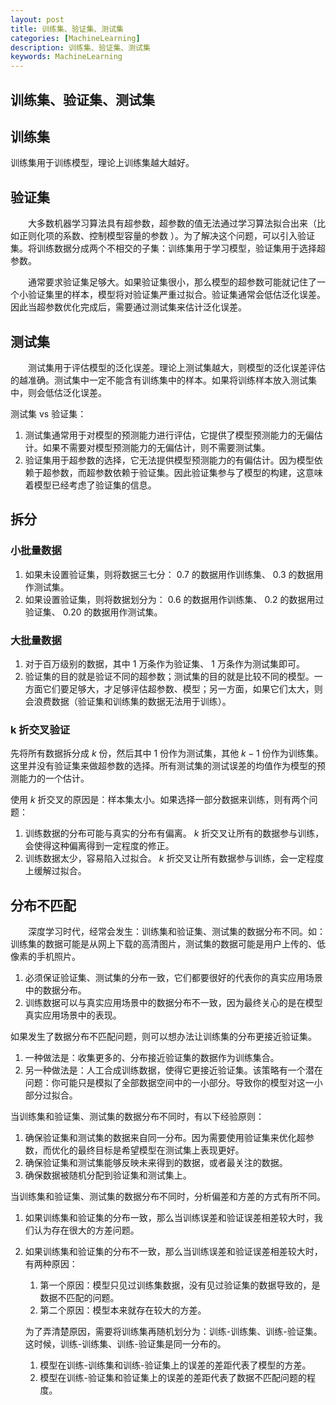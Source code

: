 ```yaml
---
layout: post
title: 训练集、验证集、测试集
categories: [MachineLearning]
description: 训练集、验证集、测试集
keywords: MachineLearning
---
```



训练集、验证集、测试集
---


## 训练集
训练集用于训练模型，理论上训练集越大越好。

## 验证集
&emsp;&emsp;大多数机器学习算法具有超参数，超参数的值无法通过学习算法拟合出来（比如正则化项的系数、控制模型容量的参数 ）。为了解决这个问题，可以引入验证集。将训练数据分成两个不相交的子集：训练集用于学习模型，验证集用于选择超参数。

&emsp;&emsp;通常要求验证集足够大。如果验证集很小，那么模型的超参数可能就记住了一个小验证集里的样本，模型将对验证集严重过拟合。验证集通常会低估泛化误差。因此当超参数优化完成后，需要通过测试集来估计泛化误差。

## 测试集
&emsp;&emsp;测试集用于评估模型的泛化误差。理论上测试集越大，则模型的泛化误差评估的越准确。测试集中一定不能含有训练集中的样本。如果将训练样本放入测试集中，则会低估泛化误差。

测试集 vs 验证集：
1. 测试集通常用于对模型的预测能力进行评估，它提供了模型预测能力的无偏估计。如果不需要对模型预测能力的无偏估计，则不需要测试集。
2. 验证集用于超参数的选择，它无法提供模型预测能力的有偏估计。因为模型依赖于超参数，而超参数依赖于验证集。因此验证集参与了模型的构建，这意味着模型已经考虑了验证集的信息。
        

## 拆分
### 小批量数据
1. 如果未设置验证集，则将数据三七分： $0.7$ 的数据用作训练集、 $0.3$ 的数据用作测试集。
2. 如果设置验证集，则将数据划分为： $0.6$ 的数据用作训练集、 $0.2$ 的数据用过验证集、 $0.20$ 的数据用作测试集。

### 大批量数据
1. 对于百万级别的数据，其中 $1$ 万条作为验证集、 $1$ 万条作为测试集即可。
2. 验证集的目的就是验证不同的超参数；测试集的目的就是比较不同的模型。一方面它们要足够大，才足够评估超参数、模型；另一方面，如果它们太大，则会浪费数据（验证集和训练集的数据无法用于训练）。

### k 折交叉验证
先将所有数据拆分成 $k$ 份，然后其中 $1$  份作为测试集，其他 $k-1$  份作为训练集。这里并没有验证集来做超参数的选择。所有测试集的测试误差的均值作为模型的预测能力的一个估计。

使用 $k$ 折交叉的原因是：样本集太小。如果选择一部分数据来训练，则有两个问题：
1. 训练数据的分布可能与真实的分布有偏离。 $k$ 折交叉让所有的数据参与训练，会使得这种偏离得到一定程度的修正。
2. 训练数据太少，容易陷入过拟合。 $k$ 折交叉让所有数据参与训练，会一定程度上缓解过拟合。

## 分布不匹配
&emsp;&emsp;深度学习时代，经常会发生：训练集和验证集、测试集的数据分布不同。如：训练集的数据可能是从网上下载的高清图片，测试集的数据可能是用户上传的、低像素的手机照片。
1. 必须保证验证集、测试集的分布一致，它们都要很好的代表你的真实应用场景中的数据分布。
2. 训练数据可以与真实应用场景中的数据分布不一致，因为最终关心的是在模型真实应用场景中的表现。

如果发生了数据分布不匹配问题，则可以想办法让训练集的分布更接近验证集。
1. 一种做法是：收集更多的、分布接近验证集的数据作为训练集合。
2. 另一种做法是：人工合成训练数据，使得它更接近验证集。该策略有一个潜在问题：你可能只是模拟了全部数据空间中的一小部分。导致你的模型对这一小部分过拟合。

当训练集和验证集、测试集的数据分布不同时，有以下经验原则：
1. 确保验证集和测试集的数据来自同一分布。因为需要使用验证集来优化超参数，而优化的最终目标是希望模型在测试集上表现更好。
2. 确保验证集和测试集能够反映未来得到的数据，或者最关注的数据。
3. 确保数据被随机分配到验证集和测试集上。

当训练集和验证集、测试集的数据分布不同时，分析偏差和方差的方式有所不同。
1. 如果训练集和验证集的分布一致，那么当训练误差和验证误差相差较大时，我们认为存在很大的方差问题。
2. 如果训练集和验证集的分布不一致，那么当训练误差和验证误差相差较大时，有两种原因：
   1. 第一个原因：模型只见过训练集数据，没有见过验证集的数据导致的，是数据不匹配的问题。
   2. 第二个原因：模型本来就存在较大的方差。
   
   为了弄清楚原因，需要将训练集再随机划分为：训练-训练集、训练-验证集。这时候，训练-训练集、训练-验证集是同一分布的。
   1. 模型在训练-训练集和训练-验证集上的误差的差距代表了模型的方差。
   2. 模型在训练-验证集和验证集上的误差的差距代表了数据不匹配问题的程度。
